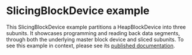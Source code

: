 # SlicingBlockDevice example

This SlicingBlockDevice example partitions a HeapBlockDevice into three subunits. It showcases programming and reading back data segments, through both the underlying master block device and sliced subunits. To see this example in context, please see its [published documentation](https://os.mbed.com/docs/mbed-os/v5.12/apis/slicingblockdevice.html).
